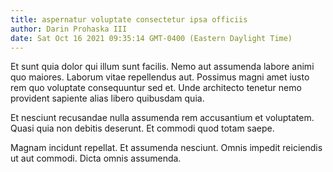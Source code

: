 ```yaml
---
title: aspernatur voluptate consectetur ipsa officiis
author: Darin Prohaska III
date: Sat Oct 16 2021 09:35:14 GMT-0400 (Eastern Daylight Time)
---
```

Et sunt quia dolor qui illum sunt facilis. Nemo aut assumenda labore animi quo maiores. Laborum vitae repellendus aut. Possimus magni amet iusto rem quo voluptate consequuntur sed et. Unde architecto tenetur nemo provident sapiente alias libero quibusdam quia.

 Et nesciunt recusandae nulla assumenda rem accusantium et voluptatem. Quasi quia non debitis deserunt. Et commodi quod totam saepe.

 Magnam incidunt repellat. Et assumenda nesciunt. Omnis impedit reiciendis ut aut commodi. Dicta omnis assumenda.